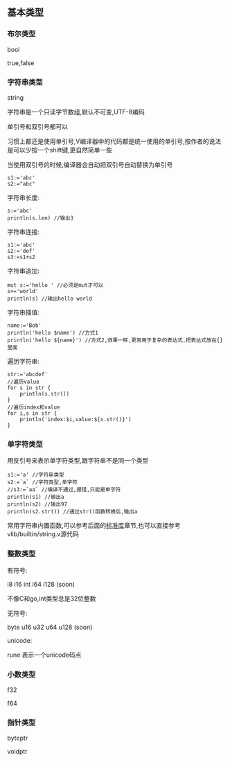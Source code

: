 ## 基本类型



### 布尔类型

bool

true,false

### 字符串类型

string

字符串是一个只读字节数组,默认不可变,UTF-8编码

单引号和双引号都可以

习惯上都还是使用单引号,V编译器中的代码都是统一使用的单引号,按作者的说法是可以少按一个shift键,更自然简单一些

当使用双引号的时候,编译器会自动把双引号自动替换为单引号

```
s1:='abc'
s2:="abc"
```

字符串长度: 

```
s:='abc'
println(s.len) //输出3
```

字符串连接: 

```
s1:='abc'
s2:='def'
s3:=s1+s2
```

字符串追加:

```
mut s:='hello ' //必须是mut才可以
s+='world'
println(s) //输出hello world
```

字符串插值:

```
name:='Bob'
println('hello $name') //方式1
println('hello ${name}') //方式2,效果一样,更常用于复杂的表达式,把表达式放在{}里面
```

遍历字符串:

```
str:='abcdef'
//遍历value
for s in str {
    println(s.str())
}
//遍历index和value
for i,s in str {
    println('index:$i,value:${s.str()}')
}
```



### 单字符类型

用反引号来表示单字符类型,跟字符串不是同一个类型

```
s1:='a' //字符串类型
s2:=`a` //字符类型,单字符
//s3:=`aa` //编译不通过,报错,只能是单字符
println(s1) //输出a
println(s2) //输出97
println(s2.str()) //通过str()函数转换后,输出a
```



常用字符串内置函数,可以参考后面的[标准库](stdlibrary.md)章节,也可以直接参考vlib/builtin/string.v源代码

### 整数类型

有符号:

i8    i16  int  i64      i128 (soon)

不像C和go,int类型总是32位整数

无符号:

byte  u16  u32  u64      u128 (soon)

unicode:

rune 表示一个unicode码点

### 小数类型

f32 

f64

### 指针类型

byteptr

voidptr